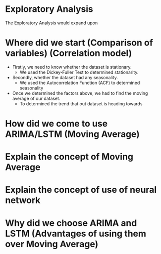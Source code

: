 # Exploratory Analysis
The Exploratory Analysis would expand upon 
# Where did we start (Comparison of variables) (Correlation model)
* Firstly, we need to know whether the dataset is stationary.
  * We used the Dickey-Fuller Test to determined stationarity.
* Secondly, whether the dataset had any seasonality.
  * We used the Autocorrelation Function (ACF) to determined seasonality
* Once we determined the factors above, we had to find the moving average of our dataset.
  * To determined the trend that out dataset is heading towards
# How did we come to use ARIMA/LSTM (Moving Average)
# Explain the concept of Moving Average
# Explain the concept of use of neural network
# Why did we choose ARIMA and LSTM (Advantages of using them over Moving Average)
# 
